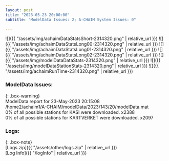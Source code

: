 ```yaml
---
layout: post
title: "2023-05-23 20:00:00"
subtitle: "ModelData Issues: 2; A-CHAIM System Issues: 0"

---
```


![]({{ "/assets/img/achaimDataStatsShort-2314320.png" | relative_url }})
![]({{ "/assets/img/achaimDataStatsLong00-2314320.png" | relative_url }})
![]({{ "/assets/img/achaimDataStatsLong01-2314320.png" | relative_url }})
![]({{ "/assets/img/achaimDataStatsLong02-2314320.png" | relative_url }})
![]({{ "/assets/img/modelDataDataStats-2314320.png" | relative_url }})
![]({{ "/assets/img/modelDataStationStats-2314320.png" | relative_url }})
![]({{ "/assets/img/achaimRunTime-2314320.png" | relative_url }})


### ModelData Issues:  
  
{: .box-warning}  
 ModelData report for 23-May-2023 20:15:08   
 /home2/achaim1/A-CHAIM/modelData/2023/143/20/modelData.mat   
 0% of all possible stations for KASI were downloaded. x2388   
 0% of all possible stations for KARTVERKET were downloaded. x2097   
  


### Logs:  
  
{: .box-note}  
[Logs.zip]({{ "/assets/other/logs.zip" | relative_url }})  
[Log Info]({{ "/logInfo" | relative_url }})  
